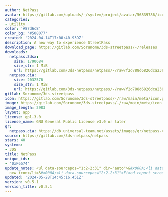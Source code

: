 ```yaml
---
author: NetPass
avatar: https://gitlab.com/uploads/-/system/project/avatar/56839786/icon.png
categories:
- utility
color: '#87d6c8'
color_bg: '#508077'
created: '2024-04-14T17:00:40.939Z'
description: A new way to experience StreetPass
download_page: https://gitlab.com/Sorunome/3ds-streetpass/-/releases
downloads:
  netpass.3dsx:
    size: 1790684
    size_str: 1 MiB
    url: https://gitlab.com/3ds-netpass/netpass/-/raw/f2d788d6826dca238d33cfaedc5a3672907f0faf/netpass.3dsx?inline=false
  netpass.cia:
    size: 2032576
    size_str: 1 MiB
    url: https://gitlab.com/3ds-netpass/netpass/-/raw/f2d788d6826dca238d33cfaedc5a3672907f0faf/netpass.cia?inline=false
gitlab: Sorunome/3ds-streetpass
icon: https://gitlab.com/Sorunome/3ds-streetpass/-/raw/main/meta/icon.png
image: https://gitlab.com/Sorunome/3ds-streetpass/-/raw/main/meta/icon.png
image_length: 2983
layout: app
license: gpl-3.0
license_name: GNU General Public License v3.0 or later
qr:
  netpass.cia: https://db.universal-team.net/assets/images/qr/netpass-cia.png
source: https://gitlab.com/3ds-netpass/netpass
stars: 40
systems:
- 3DS
title: NetPass
unique_ids:
- '0xF6574'
update_notes: <ul data-sourcepos="1:2-2:31" dir="auto">&#x000A;<li data-sourcepos="1:2-1:17">Added
  new icon</li>&#x000A;<li data-sourcepos="2:2-2:31">Fixed report screen crashing</li>&#x000A;</ul>
updated: '2024-05-28T14:45:16.451Z'
version: v0.5.1
version_title: v0.5.1
---
```


